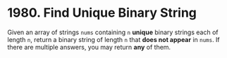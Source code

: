 # 1980. Find Unique Binary String

Given an array of strings `nums` containing `n` **unique** binary strings each of length `n`, return a binary string of length `n` that **does not appear** in `nums`. If there are multiple answers, you may return **any** of them.
